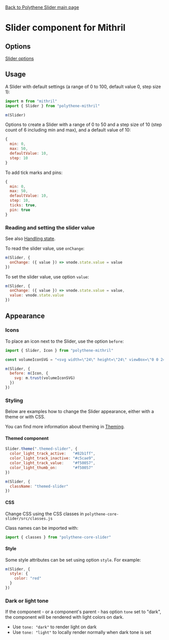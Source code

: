 [Back to Polythene Slider main page](../slider.md)

# Slider component for Mithril


## Options

[Slider options](../slider.md)



## Usage

A Slider with default settings (a range of 0 to 100, default value 0, step size 1):

~~~javascript
import m from "mithril"
import { Slider } from "polythene-mithril"

m(Slider)
~~~

Options to create a Slider with a range of 0 to 50 and a step size of 10 (step count of 6 including min and max), and a default value of 10:

~~~javascript
{
  min: 0,
  max: 50,
  defaultValue: 10,
  step: 10
}
~~~

To add tick marks and pins:

~~~javascript
{
  min: 0,
  max: 50,
  defaultValue: 10,
  step: 10,
  ticks: true,
  pin: true
}
~~~

### Reading and setting the slider value

See also [Handling state](../handling-state.md).

To read the slider value, use `onChange`:

~~~javascript
m(Slider, {
  onChange: ({ value }) => vnode.state.value = value
})
~~~

To set the slider value, use option `value`:

~~~javascript
m(Slider, {
  onChange: ({ value }) => vnode.state.value = value,
  value: vnode.state.value
})
~~~


## Appearance

### Icons

To place an icon next to the Slider, use the option `before`:

~~~javascript
import { Slider, Icon } from "polythene-mithril"

const volumeIconSVG = "<svg width=\"24\" height=\"24\" viewBox=\"0 0 24 24\"><path d=\"M3 9v6h4l5 5V4L7 9H3zm13.5 3c0-1.77-1.02-3.29-2.5-4.03v8.05c1.48-.73 2.5-2.25 2.5-4.02zM14 3.23v2.06c2.89.86 5 3.54 5 6.71s-2.11 5.85-5 6.71v2.06c4.01-.91 7-4.49 7-8.77s-2.99-7.86-7-8.77z\"/></svg>"

m(Slider, {
  before: m(Icon, {
    svg: m.trust(volumeIconSVG)
  })
})
~~~

### Styling

Below are examples how to change the Slider appearance, either with a theme or with CSS.

You can find more information about theming in [Theming](../theming.md).

#### Themed component

~~~javascript
Slider.theme(".themed-slider", {
  color_light_track_active:   "#82b1ff",
  color_light_track_inactive: "#c5cae9",
  color_light_track_value:    "#f50057",
  color_light_thumb_on:       "#f50057"
})

m(Slider, {
  className: "themed-slider"
})
~~~

#### CSS

Change CSS using the CSS classes in `polythene-core-slider/src/classes.js`

Class names can be imported with:

~~~javascript
import { classes } from "polythene-core-slider"
~~~

#### Style

Some style attributes can be set using option `style`. For example:

~~~javascript
m(Slider, {
  style: {
    color: "red"
  }
})
~~~

### Dark or light tone

If the component - or a component's parent - has option `tone` set to "dark", the component will be rendered with light colors on dark. 

* Use `tone: "dark"` to render light on dark
* Use `tone: "light"` to locally render normally when dark tone is set


